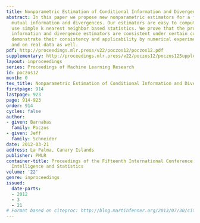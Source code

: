 ```yaml
---
title: Nonparametric Estimation of Conditional Information and Divergences
abstract: In this paper we propose new nonparametric estimators for a family of conditional
  mutual information and divergences. Our estimators are easy to compute; they only
  use simple k nearest neighbor based statistics. We prove that the proposed conditional
  information and divergence estimators are consistent under certain conditions, and
  demonstrate their consistency and applicability by numerical experiments on simulated
  and on real data as well.
pdf: http://proceedings.mlr.press/v22/poczos12/poczos12.pdf
supplementary: http://proceedings.mlr.press/v22/poczos12/poczos12Supple.pdf
layout: inproceedings
series: Proceedings of Machine Learning Research
id: poczos12
month: 0
tex_title: Nonparametric Estimation of Conditional Information and Divergences
firstpage: 914
lastpage: 923
page: 914-923
order: 914
cycles: false
author:
- given: Barnabas
  family: Poczos
- given: Jeff
  family: Schneider
date: 2012-03-21
address: La Palma, Canary Islands
publisher: PMLR
container-title: Proceedings of the Fifteenth International Conference on Artificial
  Intelligence and Statistics
volume: '22'
genre: inproceedings
issued:
  date-parts:
  - 2012
  - 3
  - 21
# Format based on citeproc: http://blog.martinfenner.org/2013/07/30/citeproc-yaml-for-bibliographies/
---
```

